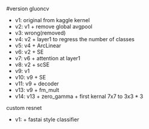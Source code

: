 #version
gluoncv
- v1: original from kaggle kernel
- v2: v1 + remove global avgpool
- v3: wrong(removed)
- v4: v2 + layer1 to regress the number of classes
- v5: v4 + ArcLinear
- v6: v2 + SE
- v7: v6 + attention at layer1
- v8: v2 + scSE 
- v9: v1
- v10: v9 + SE
- v11: v9 + decoder
- v13: v9 + fm\_mult
- v14: v13 + zero\_gamma + first kernal 7x7 to 3x3 * 3

custom resnet
- v1: + fastai style classifier
